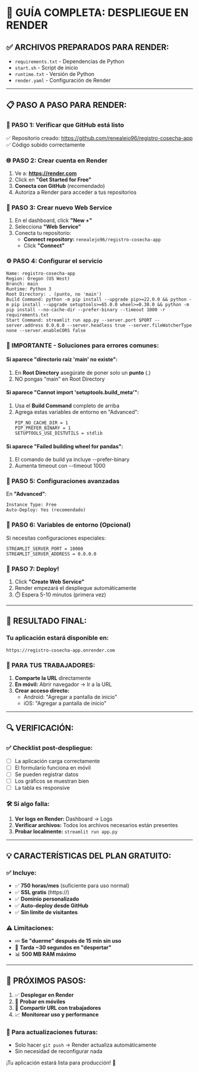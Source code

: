 # 🚀 GUÍA COMPLETA: DESPLIEGUE EN RENDER

## ✅ ARCHIVOS PREPARADOS PARA RENDER:
- `requirements.txt` - Dependencias de Python
- `start.sh` - Script de inicio
- `runtime.txt` - Versión de Python
- `render.yaml` - Configuración de Render

---

## 📋 PASO A PASO PARA RENDER:

### 🔗 PASO 1: Verificar que GitHub está listo
✅ Repositorio creado: https://github.com/renealejo96/registro-cosecha-app
✅ Código subido correctamente

### 🌐 PASO 2: Crear cuenta en Render
1. Ve a: **https://render.com**
2. Click en **"Get Started for Free"**
3. **Conecta con GitHub** (recomendado)
4. Autoriza a Render para acceder a tus repositorios

### 🚀 PASO 3: Crear nuevo Web Service
1. En el dashboard, click **"New +"**
2. Selecciona **"Web Service"**
3. Conecta tu repositorio:
   - **Connect repository:** `renealejo96/registro-cosecha-app`
   - Click **"Connect"**

### ⚙️ PASO 4: Configurar el servicio
```
Name: registro-cosecha-app
Region: Oregon (US West)
Branch: main
Runtime: Python 3
Root Directory: . (punto, no 'main')
Build Command: python -m pip install --upgrade pip>=22.0.0 && python -m pip install --upgrade setuptools>=65.0.0 wheel>=0.38.0 && python -m pip install --no-cache-dir --prefer-binary --timeout 1000 -r requirements.txt
Start Command: streamlit run app.py --server.port $PORT --server.address 0.0.0.0 --server.headless true --server.fileWatcherType none --server.enableCORS false
```

### 🚨 IMPORTANTE - Soluciones para errores comunes:

#### Si aparece "directorio raíz 'main' no existe":
1. En **Root Directory** asegúrate de poner solo un **punto** (.)
2. NO pongas "main" en Root Directory

#### Si aparece "Cannot import 'setuptools.build_meta'":
1. Usa el **Build Command** completo de arriba
2. Agrega estas variables de entorno en "Advanced":
   ```
   PIP_NO_CACHE_DIR = 1
   PIP_PREFER_BINARY = 1
   SETUPTOOLS_USE_DISTUTILS = stdlib
   ```

#### Si aparece "Failed building wheel for pandas":
1. El comando de build ya incluye --prefer-binary
2. Aumenta timeout con --timeout 1000

### 🔧 PASO 5: Configuraciones avanzadas
En **"Advanced"**:
```
Instance Type: Free
Auto-Deploy: Yes (recomendado)
```

### 🌟 PASO 6: Variables de entorno (Opcional)
Si necesitas configuraciones especiales:
```
STREAMLIT_SERVER_PORT = 10000
STREAMLIT_SERVER_ADDRESS = 0.0.0.0
```

### 🎯 PASO 7: Deploy!
1. Click **"Create Web Service"**
2. Render empezará el despliegue automáticamente
3. ⏱️ Espera 5-10 minutos (primera vez)

---

## 📱 RESULTADO FINAL:

### Tu aplicación estará disponible en:
```
https://registro-cosecha-app.onrender.com
```

### 🎉 PARA TUS TRABAJADORES:
1. **Comparte la URL** directamente
2. **En móvil:** Abrir navegador → Ir a la URL
3. **Crear acceso directo:** 
   - Android: "Agregar a pantalla de inicio"
   - iOS: "Agregar a pantalla de inicio"

---

## 🔍 VERIFICACIÓN:

### ✅ Checklist post-despliegue:
- [ ] La aplicación carga correctamente
- [ ] El formulario funciona en móvil
- [ ] Se pueden registrar datos
- [ ] Los gráficos se muestran bien
- [ ] La tabla es responsive

### 🛠️ Si algo falla:
1. **Ver logs en Render:** Dashboard → Logs
2. **Verificar archivos:** Todos los archivos necesarios están presentes
3. **Probar localmente:** `streamlit run app.py`

---

## 💡 CARACTERÍSTICAS DEL PLAN GRATUITO:

### ✅ Incluye:
- ✅ **750 horas/mes** (suficiente para uso normal)
- ✅ **SSL gratis** (https://)
- ✅ **Dominio personalizado**
- ✅ **Auto-deploy desde GitHub**
- ✅ **Sin límite de visitantes**

### ⚠️ Limitaciones:
- 💤 **Se "duerme" después de 15 min sin uso**
- 🔄 **Tarda ~30 segundos en "despertar"**
- 📊 **500 MB RAM máximo**

---

## 🎯 PRÓXIMOS PASOS:

1. ✅ **Desplegar en Render**
2. 📱 **Probar en móviles**
3. 👥 **Compartir URL con trabajadores**
4. 📈 **Monitorear uso y performance**

### 🔄 Para actualizaciones futuras:
- Solo hacer `git push` → Render actualiza automáticamente
- Sin necesidad de reconfigurar nada

¡Tu aplicación estará lista para producción! 🚀
